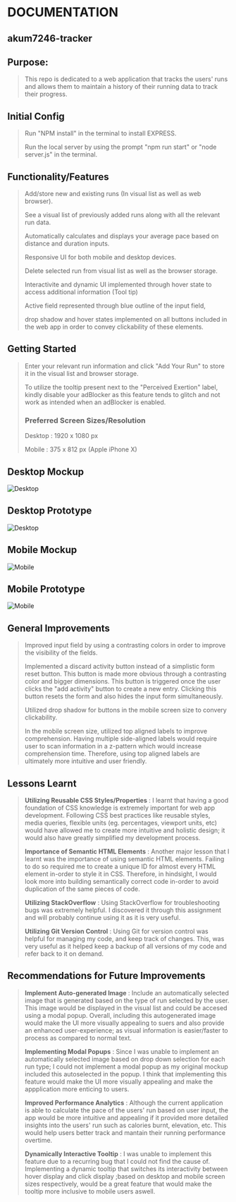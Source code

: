 # DOCUMENTATION
## akum7246-tracker

## Purpose:
>This repo is dedicated to a web application that tracks the users' runs and allows them to maintain a history of their running data to track their progress.

## Initial Config
>Run "NPM install" in the terminal to install EXPRESS.
>
>Run the local server by using the prompt "npm run start" or "node server.js" in the terminal.


## Functionality/Features
>Add/store new and existing runs (In visual list as well as web browser).
>
>See a visual list of previously added runs along with all the relevant run data.
>
>Automatically calculates and displays your average pace based on distance and duration inputs.
>
>Responsive UI for both mobile and desktop devices.
>
>Delete selected run from visual list as well as the browser storage.
>
>Interactivite and dynamic UI implemented through hover state to access additional information
(Tool tip)
>
>Active field represented through blue outline of the input field, 
>
>drop shadow and hover states implemented on all buttons included in the web app in order to convey clickability of these elements.


## Getting Started
>Enter your relevant run information and click "Add Your Run" to store it in the visual list and browser storage.
>
>To utilize the tooltip present next to the "Perceived Exertion" label, kindly disable your adBlocker
as this feature tends to glitch and not work as intended when an adBlocker is enabled.
>
>### Preferred Screen Sizes/Resolution
>Desktop : 1920 x 1080 px
>
>Mobile : 375 x 812 px (Apple iPhone X)


## Desktop Mockup 
![Desktop](/image/mckup1.png)

## Desktop Prototype
![Desktop](/image/prototyp1.png)

## Mobile Mockup 
![Mobile](/image/mckup2.png)

## Mobile Prototype
![Mobile](/image/prototyp.png)


## General Improvements
>Improved input field by using a contrasting colors in order to improve the visibility of the fields.
>
>Implemented a discard activity button instead of a simplistic form reset button. This button is made more obvious through a contrasting color and bigger dimensions. This button is triggered once the user clicks the "add activity" button to create a new entry. Clicking this button resets the form and also hides the input form simultaneously.
>
>Utilized drop shadow for buttons in the mobile screen size to convery clickability.
>
>In the mobile screen size, utilized top aligned labels to improve comprehension. Having
multiple side-aligned labels would require user to scan information in
a z-pattern which would increase comprehension time. Therefore, using top aligned labels are ultimately more intuitive and user friendly.


## Lessons Learnt
>**Utilizing Reusable CSS Styles/Properties** : I learnt that having a good foundation of CSS knowledge is extremely important for web app development. Following CSS best practices like reusable styles, media queries, flexible units (eg. percentages, viewport units, etc) would have allowed me to create more intuitive and holistic design; it would also have greatly simplified my development process.
>
>**Importance of Semantic HTML Elements** : Another major lesson that I learnt was the importance of using semantic HTML elements. Failing to do so required me to create a unique ID for almost every HTML element in-order to style it in CSS. Therefore, in hindsight, I would look more into building semantically correct code in-order to avoid duplication of the same pieces of code.
>
>**Utilizing StackOverflow** : Using StackOverflow for troubleshooting bugs was extremely helpful. I discovered it through this assignment and will probably continue using it as it is very useful.
>
> **Utilizing Git Version Control** : Using Git for version control was helpful for managing my code, and keep track of changes. This, was very useful as it helped keep a backup of all versions of my code and refer back to it on demand.

## Recommendations for Future Improvements
>**Implement Auto-generated Image** : Include an automatically selected image that is generated based on the type of run selected by the user. This image would be displayed in the visual list and could be accesed using a modal popup. Overall, including this autogenerated image would make the UI more visually appealing to suers and also provide an enhanced user-experience; as visual information is easier/faster to process as compared to normal text.
>
>**Implementing Modal Popups** : Since I was unable to implement an automatically selected image based on drop down selection for each run type; I could not implement a modal popup as my original mockup included this autoselected in the popup. I think that implementing this feature would make the UI more visually appealing and make the appplication more enticing to users.
>
>**Improved Performance Analytics** : Although the current application is able to calculate the pace of the users' run based on user input, the app would be more intuitive and appealing if it provided more detailed insights into the users' run such as calories burnt, elevation, etc. This would help users better track and mantain their running performance overtime. 
>
>**Dynamically Interactive Tooltip** : I was unable to implement this feature due to a recurring bug that I could not find the cause of. Implementing a dynamic tooltip that switches its interactivity between hover display and click display ;based on desktop and mobile screen sizes respectively, would be a great feature that would make the tooltip more inclusive to mobile users aswell.
